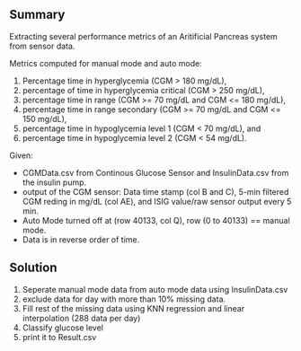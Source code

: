 <h2>Summary</h2>
Extracting several performance metrics of an Aritificial Pancreas system from sensor data.


Metrics computed for manual mode and auto mode:
  1. Percentage time in hyperglycemia (CGM > 180 mg/dL),
  2. percentage of time in hyperglycemia critical (CGM > 250 mg/dL),
  3. percentage time in range (CGM >= 70 mg/dL and CGM <= 180 mg/dL),
  4. percentage time in range secondary (CGM >= 70 mg/dL and CGM <= 150 mg/dL),
  5. percentage time in hypoglycemia level 1 (CGM < 70 mg/dL), and
  6. percentage time in hypoglycemia level 2 (CGM < 54 mg/dL).

Given:
  - CGMData.csv from Continous Glucose Sensor and InsulinData.csv from the insulin pump.
  - output of the CGM sensor: Data time stamp (col B and C), 5-min filtered CGM reding in mg/dL (col AE), and ISIG value/raw sensor output every 5 min.
  - Auto Mode turned off at (row 40133, col Q), row (0 to 40133) == manual mode.
  - Data is in reverse order of time.

<h2>Solution</h2>

  1. Seperate manual mode data from auto mode data using InsulinData.csv
  2. exclude data for day with more than 10% missing data.
  3. Fill rest of the missing data using KNN regression and linear interpolation (288 data per day)
  4. Classify glucose level
  5. print it to Result.csv

